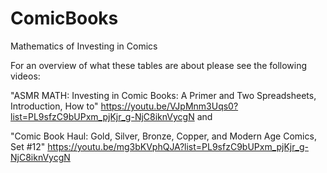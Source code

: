 # ComicBooks
Mathematics of Investing in Comics

For an overview of what these tables are about please see the following videos: 

"ASMR MATH: Investing in Comic Books: A Primer and Two Spreadsheets, Introduction, How to"
https://youtu.be/VJpMnm3Uqs0?list=PL9sfzC9bUPxm_pjKjr_g-NjC8iknVycgN
and

"Comic Book Haul: Gold, Silver, Bronze, Copper, and Modern Age Comics, Set #12"
https://youtu.be/mg3bKVphQJA?list=PL9sfzC9bUPxm_pjKjr_g-NjC8iknVycgN
